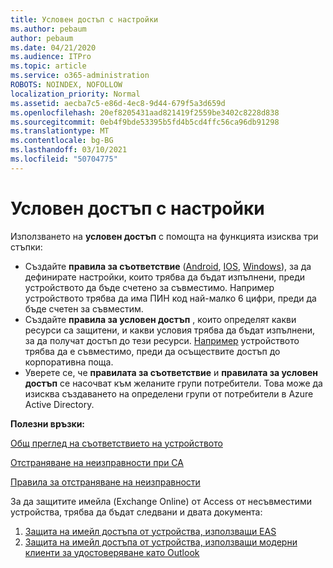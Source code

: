 ```yaml
---
title: Условен достъп с настройки
ms.author: pebaum
author: pebaum
ms.date: 04/21/2020
ms.audience: ITPro
ms.topic: article
ms.service: o365-administration
ROBOTS: NOINDEX, NOFOLLOW
localization_priority: Normal
ms.assetid: aecba7c5-e86d-4ec8-9d44-679f5a3d659d
ms.openlocfilehash: 20ef8205431aad821419f2559be3402c8228d838
ms.sourcegitcommit: 0eb4f9bde53395b5fd4b5cd4ffc56ca96db91298
ms.translationtype: MT
ms.contentlocale: bg-BG
ms.lasthandoff: 03/10/2021
ms.locfileid: "50704775"
---
```

# <a name="conditional-access-with-intune"></a>Условен достъп с настройки

Използването на  **условен достъп**  с помощта на функцията изисква три стъпки:

- Създайте  **правила за съответствие**  ([Android](https://docs.microsoft.com/intune/compliance-policy-create-android),  [IOS](https://docs.microsoft.com/intune/compliance-policy-create-ios),  [Windows](https://docs.microsoft.com//intune/compliance-policy-create-windows)), за да дефинирате настройки, които трябва да бъдат изпълнени, преди устройството да бъде счетено за съвместимо. Например устройството трябва да има ПИН код най-малко 6 цифри, преди да бъде счетен за съвместим.
- Създайте **правила за условен достъп**  , които определят какви ресурси са защитени, и какви условия трябва да бъдат изпълнени, за да получат достъп до тези ресурси.  [Например](https://docs.microsoft.com/intune/tutorial-protect-email-on-unmanaged-devices#create-conditional-access-policies)  устройството трябва да е съвместимо, преди да осъществите достъп до корпоративна поща.
- Уверете се, че **правилата за съответствие**  и  **правилата за условен достъп**  се насочват към желаните групи потребители. Това може да изисква създаването на определени групи от потребители в Azure Active Directory.

**Полезни връзки:**

[Общ преглед на съответствието на устройството](https://docs.microsoft.com/intune/device-compliance-get-started)

[Отстраняване на неизправности при CA](https://docs.microsoft.com/intune/troubleshoot-conditional-access)

[Правила за отстраняване на неизправности](https://docs.microsoft.com/troubleshoot/mem/intune/troubleshoot-policies-in-microsoft-intune)

За да защитите имейла (Exchange Online) от Access от несъвместими устройства, трябва да бъдат следвани и двата документа:

1. [Защита на имейл достъпа от устройства, използващи EAS](https://docs.microsoft.com/intune/tutorial-protect-email-on-unmanaged-devices)
2. [Защита на имейл достъпа от устройства, използващи модерни клиенти за удостоверяване като Outlook](https://docs.microsoft.com/intune/tutorial-protect-email-on-enrolled-devices)